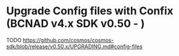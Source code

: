 # Upgrade Config files with Confix (BCNAD v4.x SDK v0.50 - )

TODO
https://github.com/cosmos/cosmos-sdk/blob/release/v0.50.x/UPGRADING.md#config-files